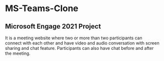 # MS-Teams-Clone
## Microsoft Engage 2021 Project
It is a meeting website where two or more than two participants can connect with each other and have video and audio conversation with screen sharing and chat feature. Participants can also have chat before and after the meeting.
